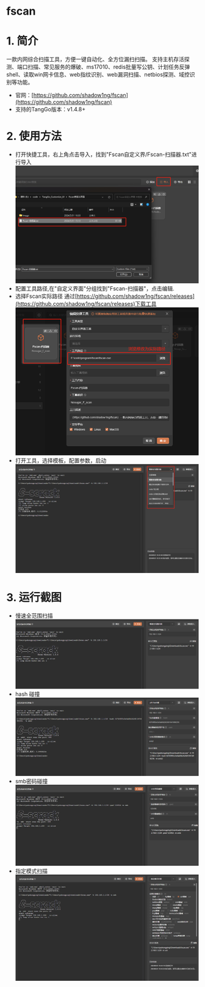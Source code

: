 # fscan

# 1. 简介
一款内网综合扫描工具，方便一键自动化、全方位漏扫扫描。
支持主机存活探测、端口扫描、常见服务的爆破、ms17010、redis批量写公钥、计划任务反弹shell、读取win网卡信息、web指纹识别、web漏洞扫描、netbios探测、域控识别等功能。
- 官网：[https://github.com/shadow1ng/fscan](https://github.com/shadow1ng/fscan) 
- 支持的TangGo版本：v1.4.8+
# 2. 使用方法
- 打开快捷工具，右上角点击导入，找到"Fscan自定义界/Fscan-扫描器.txt"进行导入
  ![import.png](image/import.png)
- 配置工具路径,在"自定义界面"分组找到"Fscan-扫描器"，点击编辑.
- 选择Fscan实际路径 通过[https://github.com/shadow1ng/fscan/releases](https://github.com/shadow1ng/fscan/releases)下载工具
  ![update.png](image/update.png)
- 打开工具，选择模板，配置参数，启动
  ![switch.png](image/switch.png)
# 3. 运行截图

- 慢速全范围扫描
  ![base.png](image/base.png)
- hash 碰撞
  ![hashp.png](image/hashp.png) 
- smb密码碰撞
  ![smdp.png](image/smdp.png)
- 指定模式扫描
  ![setm.png](image/setm.png)